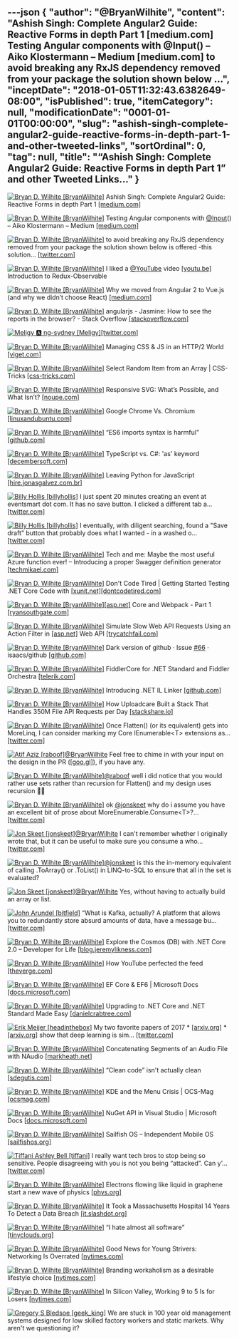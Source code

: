 ---json
{
  "author": "@BryanWilhite",
  "content": "Ashish Singh: Complete Angular2 Guide: Reactive Forms in depth Part 1 [medium.com] Testing Angular components with @Input() – Aiko Klostermann – Medium [medium.com] to avoid breaking any RxJS dependency removed from your package the solution shown below ...",
  "inceptDate": "2018-01-05T11:32:43.6382649-08:00",
  "isPublished": true,
  "itemCategory": null,
  "modificationDate": "0001-01-01T00:00:00",
  "slug": "ashish-singh-complete-angular2-guide-reactive-forms-in-depth-part-1-and-other-tweeted-links",
  "sortOrdinal": 0,
  "tag": null,
  "title": "“Ashish Singh: Complete Angular2 Guide: Reactive Forms in depth Part 1” and other Tweeted Links…"
}
---

[<img alt="Bryan D. Wilhite [BryanWilhite]" src="https://songhay.blob.core.windows.net/shared-social-twitter/BryanWilhite.jpeg">](http://t.co/UNdqV0Z1zz "Bryan D. Wilhite [BryanWilhite]") Ashish Singh: Complete Angular2 Guide: Reactive Forms in depth Part 1 [[medium.com]](https://medium.com/aviabird/complete-angular2-guide-reactive-forms-in-depth-part-1-21a8e2428904)

[<img alt="Bryan D. Wilhite [BryanWilhite]" src="https://songhay.blob.core.windows.net/shared-social-twitter/BryanWilhite.jpeg">](http://t.co/UNdqV0Z1zz "Bryan D. Wilhite [BryanWilhite]") Testing Angular components with [@Input](http://twitter.com/Input)() – Aiko Klostermann – Medium [[medium.com]](https://medium.com/@AikoPath/testing-angular-components-with-input-3bd6c07cfaf6)

[<img alt="Bryan D. Wilhite [BryanWilhite]" src="https://songhay.blob.core.windows.net/shared-social-twitter/BryanWilhite.jpeg">](http://t.co/UNdqV0Z1zz "Bryan D. Wilhite [BryanWilhite]") to avoid breaking any RxJS dependency removed from your package the solution shown below is offered -this solution… [[twitter.com]](https://twitter.com/i/web/status/945462603119079424)

[<img alt="Bryan D. Wilhite [BryanWilhite]" src="https://songhay.blob.core.windows.net/shared-social-twitter/BryanWilhite.jpeg">](http://t.co/UNdqV0Z1zz "Bryan D. Wilhite [BryanWilhite]") I liked a [@YouTube](http://twitter.com/YouTube) video [[youtu.be]](http://youtu.be/zk2bVBZhmcc?a) Introduction to Redux-Observable 

[<img alt="Bryan D. Wilhite [BryanWilhite]" src="https://songhay.blob.core.windows.net/shared-social-twitter/BryanWilhite.jpeg">](http://t.co/UNdqV0Z1zz "Bryan D. Wilhite [BryanWilhite]") Why we moved from Angular 2 to Vue.js (and why we didn’t choose React) [[medium.com]](https://medium.com/@reverdev/why-we-moved-from-angular-2-to-vue-js-and-why-we-didnt-choose-react-ef807d9f4163)

[<img alt="Bryan D. Wilhite [BryanWilhite]" src="https://songhay.blob.core.windows.net/shared-social-twitter/BryanWilhite.jpeg">](http://t.co/UNdqV0Z1zz "Bryan D. Wilhite [BryanWilhite]") angularjs - Jasmine: How to see the reports in the browser? - Stack Overflow [[stackoverflow.com]](https://stackoverflow.com/questions/32243100/jasmine-how-to-see-the-reports-in-the-browser)

[<img alt="Meligy 🅰️ ng-sydney [Meligy]" src="https://songhay.blob.core.windows.net/shared-social-twitter/Meligy.jpeg">](https://t.co/l318930X1B "Meligy 🅰️ ng-sydney [Meligy]")[[twitter.com]](https://twitter.com/code/status/948972303597080577)

[<img alt="Bryan D. Wilhite [BryanWilhite]" src="https://songhay.blob.core.windows.net/shared-social-twitter/BryanWilhite.jpeg">](http://t.co/UNdqV0Z1zz "Bryan D. Wilhite [BryanWilhite]") Managing CSS &amp; JS in an HTTP/2 World [[viget.com]](https://www.viget.com/articles/managing-css-js-http-2)

[<img alt="Bryan D. Wilhite [BryanWilhite]" src="https://songhay.blob.core.windows.net/shared-social-twitter/BryanWilhite.jpeg">](http://t.co/UNdqV0Z1zz "Bryan D. Wilhite [BryanWilhite]") Select Random Item from an Array | CSS-Tricks [[css-tricks.com]](https://css-tricks.com/snippets/javascript/select-random-item-array/)

[<img alt="Bryan D. Wilhite [BryanWilhite]" src="https://songhay.blob.core.windows.net/shared-social-twitter/BryanWilhite.jpeg">](http://t.co/UNdqV0Z1zz "Bryan D. Wilhite [BryanWilhite]") Responsive SVG: What’s Possible, and What Isn’t? [[noupe.com]](https://www.noupe.com/design/responsive-svg.html)

[<img alt="Bryan D. Wilhite [BryanWilhite]" src="https://songhay.blob.core.windows.net/shared-social-twitter/BryanWilhite.jpeg">](http://t.co/UNdqV0Z1zz "Bryan D. Wilhite [BryanWilhite]") Google Chrome Vs. Chromium [[linuxandubuntu.com]](http://www.linuxandubuntu.com/home/google-chrome-vs-chromium)

[<img alt="Bryan D. Wilhite [BryanWilhite]" src="https://songhay.blob.core.windows.net/shared-social-twitter/BryanWilhite.jpeg">](http://t.co/UNdqV0Z1zz "Bryan D. Wilhite [BryanWilhite]") “ES6 imports syntax is harmful” [[github.com]](https://github.com/KoryNunn/crel/issues/27#issuecomment-325322317)

[<img alt="Bryan D. Wilhite [BryanWilhite]" src="https://songhay.blob.core.windows.net/shared-social-twitter/BryanWilhite.jpeg">](http://t.co/UNdqV0Z1zz "Bryan D. Wilhite [BryanWilhite]") TypeScript vs. C#: 'as' keyword [[decembersoft.com]](https://decembersoft.com/posts/typescript-vs-csharp-as-keyword/)

[<img alt="Bryan D. Wilhite [BryanWilhite]" src="https://songhay.blob.core.windows.net/shared-social-twitter/BryanWilhite.jpeg">](http://t.co/UNdqV0Z1zz "Bryan D. Wilhite [BryanWilhite]") Leaving Python for JavaScript [[hire.jonasgalvez.com.br]](http://hire.jonasgalvez.com.br/2017/Aug/25/Leaving-Python-for-JavaScript?)

[<img alt="Billy Hollis [billyhollis]" src="https://songhay.blob.core.windows.net/shared-social-twitter/billyhollis.jpg">](https://t.co/LvJEYRzwk5 "Billy Hollis [billyhollis]") I just spent 20 minutes creating an event at eventsmart dot com. It has no save button. I clicked a different tab a… [[twitter.com]](https://twitter.com/i/web/status/949085061114187776)

[<img alt="Billy Hollis [billyhollis]" src="https://songhay.blob.core.windows.net/shared-social-twitter/billyhollis.jpg">](https://t.co/LvJEYRzwk5 "Billy Hollis [billyhollis]") I eventually, with diligent searching, found a "Save draft" button that probably does what I wanted - in a washed o… [[twitter.com]](https://twitter.com/i/web/status/949087304148291584)

[<img alt="Bryan D. Wilhite [BryanWilhite]" src="https://songhay.blob.core.windows.net/shared-social-twitter/BryanWilhite.jpeg">](http://t.co/UNdqV0Z1zz "Bryan D. Wilhite [BryanWilhite]") Tech and me: Maybe the most useful Azure function ever! – Introducing a proper Swagger definition generator [[techmikael.com]](http://www.techmikael.com/2017/08/maybe-most-useful-azure-function-ever.html)

[<img alt="Bryan D. Wilhite [BryanWilhite]" src="https://songhay.blob.core.windows.net/shared-social-twitter/BryanWilhite.jpeg">](http://t.co/UNdqV0Z1zz "Bryan D. Wilhite [BryanWilhite]") Don't Code Tired | Getting Started Testing .NET Core Code with [[xunit.net]](http://xUnit.net)[[dontcodetired.com]](http://dontcodetired.com/blog/post/Getting-Started-Testing-NET-Core-Code-with-xUnitnet)

[<img alt="Bryan D. Wilhite [BryanWilhite]" src="https://songhay.blob.core.windows.net/shared-social-twitter/BryanWilhite.jpeg">](http://t.co/UNdqV0Z1zz "Bryan D. Wilhite [BryanWilhite]")[[asp.net]](http://ASP.NET) Core and Webpack - Part 1 [[ryansouthgate.com]](http://www.ryansouthgate.com/2017/08/29/asp-net-core-and-webpack-part-1/)

[<img alt="Bryan D. Wilhite [BryanWilhite]" src="https://songhay.blob.core.windows.net/shared-social-twitter/BryanWilhite.jpeg">](http://t.co/UNdqV0Z1zz "Bryan D. Wilhite [BryanWilhite]") Simulate Slow Web API Requests Using an Action Filter in [[asp.net]](http://ASP.NET) Web API [[trycatchfail.com]](http://trycatchfail.com/blog/post/Simulate-Slow-Web-API-Requests-Using-an-Action-Filter-in-ASPNET-Web-API)

[<img alt="Bryan D. Wilhite [BryanWilhite]" src="https://songhay.blob.core.windows.net/shared-social-twitter/BryanWilhite.jpeg">](http://t.co/UNdqV0Z1zz "Bryan D. Wilhite [BryanWilhite]") Dark version of github · Issue [#66](http://twitter.com/search?q=%2366) · isaacs/github [[github.com]](https://github.com/isaacs/github/issues/66)

[<img alt="Bryan D. Wilhite [BryanWilhite]" src="https://songhay.blob.core.windows.net/shared-social-twitter/BryanWilhite.jpeg">](http://t.co/UNdqV0Z1zz "Bryan D. Wilhite [BryanWilhite]") FiddlerCore for .NET Standard and Fiddler Orchestra [[telerik.com]](http://www.telerik.com/blogs/fiddlercore-for-net-standard-and-fiddler-orchestra-the-future-of-fiddler)

[<img alt="Bryan D. Wilhite [BryanWilhite]" src="https://songhay.blob.core.windows.net/shared-social-twitter/BryanWilhite.jpeg">](http://t.co/UNdqV0Z1zz "Bryan D. Wilhite [BryanWilhite]") Introducing .NET IL Linker [[github.com]](https://github.com/dotnet/announcements/issues/30)

[<img alt="Bryan D. Wilhite [BryanWilhite]" src="https://songhay.blob.core.windows.net/shared-social-twitter/BryanWilhite.jpeg">](http://t.co/UNdqV0Z1zz "Bryan D. Wilhite [BryanWilhite]") How Uploadcare Built a Stack That Handles 350M File API Requests per Day [[stackshare.io]](https://stackshare.io/uploadcare/how-uploadcare-built-a-stack-that-handles-350m-file-api-requests-per-day)

[<img alt="Bryan D. Wilhite [BryanWilhite]" src="https://songhay.blob.core.windows.net/shared-social-twitter/BryanWilhite.jpeg">](http://t.co/UNdqV0Z1zz "Bryan D. Wilhite [BryanWilhite]") Once Flatten() (or its equivalent) gets into MoreLinq, I can consider marking my Core IEnumerable&lt;T&gt; extensions as… [[twitter.com]](https://twitter.com/i/web/status/946490471894806528)

[<img alt="Atif Aziz [raboof]" src="https://songhay.blob.core.windows.net/shared-social-twitter/raboof.jpeg">](http://t.co/5dCsrJ1CLR "Atif Aziz [raboof]")[@BryanWilhite](http://twitter.com/BryanWilhite) Feel free to chime in with your input on the design in the PR ([[goo.gl]](https://goo.gl/2gCvR9)), if you have any. 

[<img alt="Bryan D. Wilhite [BryanWilhite]" src="https://songhay.blob.core.windows.net/shared-social-twitter/BryanWilhite.jpeg">](http://t.co/UNdqV0Z1zz "Bryan D. Wilhite [BryanWilhite]")[@raboof](http://twitter.com/raboof) well i did notice that you would rather use sets rather than recursion for Flatten() and my design uses recursion 😬🤠 

[<img alt="Bryan D. Wilhite [BryanWilhite]" src="https://songhay.blob.core.windows.net/shared-social-twitter/BryanWilhite.jpeg">](http://t.co/UNdqV0Z1zz "Bryan D. Wilhite [BryanWilhite]") ok [@jonskeet](http://twitter.com/jonskeet) why do i assume you have an excellent bit of prose about MoreEnumerable.Consume&lt;T&gt;?… [[twitter.com]](https://twitter.com/i/web/status/946497730947321856)

[<img alt="Jon Skeet [jonskeet]" src="https://songhay.blob.core.windows.net/shared-social-twitter/jonskeet.jpg">](http://t.co/87hG0owFaP "Jon Skeet [jonskeet]")[@BryanWilhite](http://twitter.com/BryanWilhite) I can't remember whether I originally wrote that, but it can be useful to make sure you consume a who… [[twitter.com]](https://twitter.com/i/web/status/946518445713166336)

[<img alt="Bryan D. Wilhite [BryanWilhite]" src="https://songhay.blob.core.windows.net/shared-social-twitter/BryanWilhite.jpeg">](http://t.co/UNdqV0Z1zz "Bryan D. Wilhite [BryanWilhite]")[@jonskeet](http://twitter.com/jonskeet) is this the in-memory equivalent of calling .ToArray() or .ToList() in LINQ-to-SQL to ensure that all in the set is evaluated? 

[<img alt="Jon Skeet [jonskeet]" src="https://songhay.blob.core.windows.net/shared-social-twitter/jonskeet.jpg">](http://t.co/87hG0owFaP "Jon Skeet [jonskeet]")[@BryanWilhite](http://twitter.com/BryanWilhite) Yes, without having to actually build an array or list. 

[<img alt="John Arundel [bitfield]" src="https://songhay.blob.core.windows.net/shared-social-twitter/bitfield.jpeg">](https://t.co/OfjPk1VNvq "John Arundel [bitfield]") “What is Kafka, actually? A platform that allows you to redundantly store absurd amounts of data, have a message bu… [[twitter.com]](https://twitter.com/i/web/status/948676133674942464)

[<img alt="Bryan D. Wilhite [BryanWilhite]" src="https://songhay.blob.core.windows.net/shared-social-twitter/BryanWilhite.jpeg">](http://t.co/UNdqV0Z1zz "Bryan D. Wilhite [BryanWilhite]") Explore the Cosmos (DB) with .NET Core 2.0 – Developer for Life [[blog.jeremylikness.com]](https://blog.jeremylikness.com/explore-the-cosmos-db-with-net-core-2-0-aab48423dcdc)

[<img alt="Bryan D. Wilhite [BryanWilhite]" src="https://songhay.blob.core.windows.net/shared-social-twitter/BryanWilhite.jpeg">](http://t.co/UNdqV0Z1zz "Bryan D. Wilhite [BryanWilhite]") How YouTube perfected the feed [[theverge.com]](https://www.theverge.com/2017/8/30/16222850/youtube-google-brain-algorithm-video-recommendation-personalized-feed)

[<img alt="Bryan D. Wilhite [BryanWilhite]" src="https://songhay.blob.core.windows.net/shared-social-twitter/BryanWilhite.jpeg">](http://t.co/UNdqV0Z1zz "Bryan D. Wilhite [BryanWilhite]") EF Core &amp; EF6 | Microsoft Docs [[docs.microsoft.com]](https://docs.microsoft.com/en-us/ef/efcore-and-ef6/features)

[<img alt="Bryan D. Wilhite [BryanWilhite]" src="https://songhay.blob.core.windows.net/shared-social-twitter/BryanWilhite.jpeg">](http://t.co/UNdqV0Z1zz "Bryan D. Wilhite [BryanWilhite]") Upgrading to .NET Core and .NET Standard Made Easy [[danielcrabtree.com]](https://www.danielcrabtree.com/blog/314/upgrading-to-net-core-and-net-standard-made-easy)

[<img alt="Erik Meijer [headinthebox]" src="https://songhay.blob.core.windows.net/shared-social-twitter/headinthebox.jpeg">](http://t.co/LX6r9PgJAw "Erik Meijer [headinthebox]") My two favorite papers of 2017 * [[arxiv.org]](https://arxiv.org/abs/1702.02181) * [[arxiv.org]](https://arxiv.org/abs/1711.10455) show that deep learning is sim… [[twitter.com]](https://twitter.com/i/web/status/946234868542742530)

[<img alt="Bryan D. Wilhite [BryanWilhite]" src="https://songhay.blob.core.windows.net/shared-social-twitter/BryanWilhite.jpeg">](http://t.co/UNdqV0Z1zz "Bryan D. Wilhite [BryanWilhite]") Concatenating Segments of an Audio File with NAudio [[markheath.net]](http://markheath.net/post/concatenating-wav-segments-naudio)

[<img alt="Bryan D. Wilhite [BryanWilhite]" src="https://songhay.blob.core.windows.net/shared-social-twitter/BryanWilhite.jpeg">](http://t.co/UNdqV0Z1zz "Bryan D. Wilhite [BryanWilhite]") “Clean code” isn't actually clean [[sdegutis.com]](https://sdegutis.com/blog/2017-08-28-clean-code-isnt-actually-clean/)

[<img alt="Bryan D. Wilhite [BryanWilhite]" src="https://songhay.blob.core.windows.net/shared-social-twitter/BryanWilhite.jpeg">](http://t.co/UNdqV0Z1zz "Bryan D. Wilhite [BryanWilhite]") KDE and the Menu Crisis | OCS-Mag [[ocsmag.com]](http://www.ocsmag.com/2017/08/25/kde-and-the-menu-crisis/)

[<img alt="Bryan D. Wilhite [BryanWilhite]" src="https://songhay.blob.core.windows.net/shared-social-twitter/BryanWilhite.jpeg">](http://t.co/UNdqV0Z1zz "Bryan D. Wilhite [BryanWilhite]") NuGet API in Visual Studio | Microsoft Docs [[docs.microsoft.com]](https://docs.microsoft.com/en-us/nuget/visual-studio-extensibility/nuget-api-in-visual-studio)

[<img alt="Bryan D. Wilhite [BryanWilhite]" src="https://songhay.blob.core.windows.net/shared-social-twitter/BryanWilhite.jpeg">](http://t.co/UNdqV0Z1zz "Bryan D. Wilhite [BryanWilhite]") Sailfish OS – Independent Mobile OS [[sailfishos.org]](https://sailfishos.org/)

[<img alt="Tiffani Ashley Bell [tiffani]" src="https://songhay.blob.core.windows.net/shared-social-twitter/tiffani.jpg">](https://t.co/Dhd5yoa3E3 "Tiffani Ashley Bell [tiffani]") I really want tech bros to stop being so sensitive. People disagreeing with you is not you being “attacked”. Can y’… [[twitter.com]](https://twitter.com/i/web/status/946427814533885952)

[<img alt="Bryan D. Wilhite [BryanWilhite]" src="https://songhay.blob.core.windows.net/shared-social-twitter/BryanWilhite.jpeg">](http://t.co/UNdqV0Z1zz "Bryan D. Wilhite [BryanWilhite]") Electrons flowing like liquid in graphene start a new wave of physics [[phys.org]](https://phys.org/news/2017-08-electrons-liquid-graphene-physics.html)

[<img alt="Bryan D. Wilhite [BryanWilhite]" src="https://songhay.blob.core.windows.net/shared-social-twitter/BryanWilhite.jpeg">](http://t.co/UNdqV0Z1zz "Bryan D. Wilhite [BryanWilhite]") It Took a Massachusetts Hospital 14 Years To Detect a Data Breach [[it.slashdot.org]](https://it.slashdot.org/story/17/08/25/170252/it-took-a-massachusetts-hospital-14-years-to-detect-a-data-breach?utm_source=feedly1.0mainlinkanon&utm_medium=feed)

[<img alt="Bryan D. Wilhite [BryanWilhite]" src="https://songhay.blob.core.windows.net/shared-social-twitter/BryanWilhite.jpeg">](http://t.co/UNdqV0Z1zz "Bryan D. Wilhite [BryanWilhite]") “I hate almost all software” [[tinyclouds.org]](http://tinyclouds.org/rant.html?m=1)

[<img alt="Bryan D. Wilhite [BryanWilhite]" src="https://songhay.blob.core.windows.net/shared-social-twitter/BryanWilhite.jpeg">](http://t.co/UNdqV0Z1zz "Bryan D. Wilhite [BryanWilhite]") Good News for Young Strivers: Networking Is Overrated [[nytimes.com]](https://www.nytimes.com/2017/08/24/opinion/sunday/networking-connections-business.html)

[<img alt="Bryan D. Wilhite [BryanWilhite]" src="https://songhay.blob.core.windows.net/shared-social-twitter/BryanWilhite.jpeg">](http://t.co/UNdqV0Z1zz "Bryan D. Wilhite [BryanWilhite]") Branding workaholism as a desirable lifestyle choice [[nytimes.com]](https://www.nytimes.com/2017/08/31/opinion/sunday/silicon-valley-work-life-balance-.html)

[<img alt="Bryan D. Wilhite [BryanWilhite]" src="https://songhay.blob.core.windows.net/shared-social-twitter/BryanWilhite.jpeg">](http://t.co/UNdqV0Z1zz "Bryan D. Wilhite [BryanWilhite]") In Silicon Valley, Working 9 to 5 Is for Losers [[nytimes.com]](https://www.nytimes.com/2017/08/31/opinion/sunday/silicon-valley-work-life-balance-.html)

[<img alt="Gregory S Bledsoe [geek_king]" src="https://songhay.blob.core.windows.net/shared-social-twitter/geek_king.jpeg">](https://t.co/Z9qRiMlDWh "Gregory S Bledsoe [geek_king]") We are stuck in 100 year old management systems designed for low skilled factory workers and static markets. Why aren't we questioning it?

